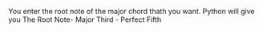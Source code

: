 You enter the root note of the major chord thath you want. 
Python will give you 
  The Root Note- Major Third - Perfect Fifth 
